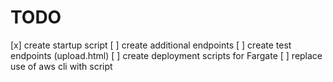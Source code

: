 # TODO

[x] create startup script
[ ] create additional endpoints
[ ] create test endpoints (upload.html)
[ ] create deployment scripts for Fargate
[ ] replace use of aws cli with script
